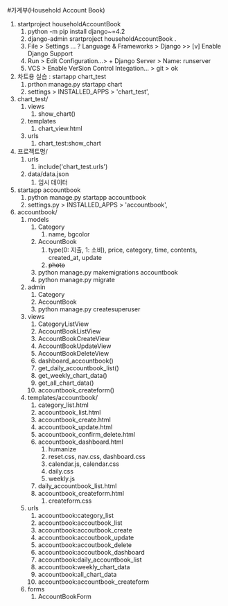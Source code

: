 #가계부(Household Account Book)
1. startproject householdAccountBook
   1. python -m pip install django~=4.2
   2. django-admin srartproject householdAccountBook .
   3. File > Settings ... ? Language & Frameworks > Django >> [v] Enable Django Support
   4. Run > Edit Configuration...> + Django Server > Name: runserver
   5. VCS > Enable VerSion Control Integation... > git > ok
2. 차트용 실습 : startapp chart_test
   1. prthon manage.py startapp chart
   2. settings > INSTALLED_APPS > 'chart_test',  
3. chart_test/
   1. views
      1. show_chart()
   2. templates
      1. chart_view.html
   3. urls
      1. chart_test:show_chart
4. 프로젝트명/
   1. urls
      1. include('chart_test.urls')
   2. data/data.json
      1. 임시 데이터
5. startapp accountbook
   1. python manage.py startapp accountbook
   2. settings.py > INSTALLED_APPS > 'accountbook', 
6. accountbook/
   1. models
      1. Category
         1. name, bgcolor
      2. AccountBook
         1. type(0: 지출, 1: 소비), price, category, time, contents, created_at, update
         2. ~~photo~~
      3. python manage.py makemigrations accountbook
      4. python manage.py migrate
   2. admin
      1. Category
      2.  AccountBook
      3. python manage.py createsuperuser
   3. views
      1. CategoryListView
      2. AccountBookListView
      3. AccountBookCreateView
      4. AccountBookUpdateView
      5. AccountBookDeleteView
      6. dashboard_accountbook()
      7. get_daily_accountbook_list()
      8. get_weekly_chart_data()
      9. get_all_chart_data()
      10. accountbook_createform()
   4. templates/accountbook/
      1. category_list.html
      2. accountbook_list.html
      3. accountbook_create.html
      4. accountbook_update.html
      5. accountbook_confirm_delete.html
      6. accountbook_dashboard.html
         1. humanize
         2. reset.css, nav.css, dashboard.css
         3. calendar.js, calendar.css
         4. daily.css
         5. weekly.js
      7. daily_accountbook_list.html
      8. accountbook_createform.html
         1. createform.css
   5. urls
      1. accountbook:category_list
      2. accountbook:accoutbook_list
      3. accountbook:accoutbook_create
      4. accountbook:accoutbook_update
      5. accountbook:accoutbook_delete
      6. accountbook:accoutbook_dashboard
      7. accountbook:daily_accountbook_list
      8. accountbook:weekly_chart_data
      9. accountbook:all_chart_data
      10. accountbook:accountbook_createform
   6. forms
      1. AccountBookForm
   
      
   